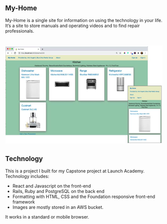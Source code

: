 
## My-Home

My-Home is a single site for information on using the technology in your life. It’s a site to store manuals and operating videos and to find repair professionals. 

# ![my-home](app/assets/images/seed_images/promo/My-home-promo.jpg)

## Technology

This is a project I built for my Capstone project at Launch Academy.  Technology includes:
* React and Javascript on the front-end
* Rails, Ruby and PostgreSQL on the back end
* Formatting with HTML, CSS and the Foundation responsive front-end framework
* Images are mostly stored in an AWS bucket. 

It works in a standard or mobile browser.